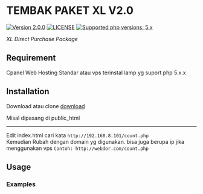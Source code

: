 # TEMBAK PAKET XL V2.0

 [![Version 2.0.0](https://img.shields.io/badge/version-2.0.0-green.svg "Version 2.0.0")](#) [![LICENSE](https://img.shields.io/badge/licence-GPL--3.0-blue.svg "LICENSE")](https://github.com/adipatiarya/XLRequest/blob/master/LICENSE) [![Supported php versions: 5.x](https://img.shields.io/badge/php-5.x-green.svg "Supported php versions: 5.x")](https://www.python.org/downloads/)

*XL Direct Purchase Package*

## Requirement
Cpanel Web Hosting Standar atau vps terinstal lamp yg suport php 5.x.x

## Installation

Download atau clone
[download](https://github.com/adipatiarya/XLRequest/archive/XlRequest-V2.0.zip)

Misal dipasang di public_html

------------------------------------------------------------------------
Edit index.html cari kata ```http://192.168.8.101/count.php``` <br/>
Kemudian Rubah dengan domain yg digunakan. bisa juga berupa ip jika menggunakan vps
```Contoh: http://webdor.com/count.php```
<br>



## Usage



### Examples
